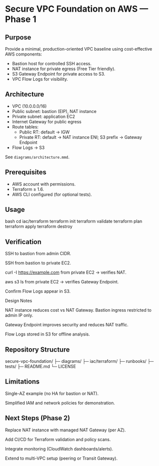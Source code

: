 # Secure VPC Foundation on AWS — Phase 1

## Purpose
Provide a minimal, production-oriented VPC baseline using cost-effective AWS components:
- Bastion host for controlled SSH access.
- NAT instance for private egress (Free Tier friendly).
- S3 Gateway Endpoint for private access to S3.
- VPC Flow Logs for visibility.

## Architecture
- VPC (10.0.0.0/16)
- Public subnet: bastion (EIP), NAT instance
- Private subnet: application EC2
- Internet Gateway for public egress
- Route tables:
  - Public RT: default → IGW
  - Private RT: default → NAT instance ENI; S3 prefix → Gateway Endpoint
- Flow Logs → S3

See `diagrams/architecture.mmd`.

## Prerequisites
- AWS account with permissions.
- Terraform ≥ 1.6.
- AWS CLI configured (for optional tests).

## Usage
bash
cd iac/terraform
terraform init
terraform validate
terraform plan
terraform apply
terraform destroy

## Verification

SSH to bastion from admin CIDR.

SSH from bastion to private EC2.

curl -I https://example.com from private EC2 → verifies NAT.

aws s3 ls from private EC2 → verifies Gateway Endpoint.

Confirm Flow Logs appear in S3.


Design Notes

NAT instance reduces cost vs NAT Gateway.
Bastion ingress restricted to admin IP only.

Gateway Endpoint improves security and reduces NAT traffic.

Flow Logs stored in S3 for offline analysis.

## Repository Structure

secure-vpc-foundation/
├─ diagrams/
├─ iac/terraform/
├─ runbooks/
├─ tests/
├─ README.md
└─ LICENSE

## Limitations

Single-AZ example (no HA for bastion or NAT).

Simplified IAM and network policies for demonstration.


## Next Steps (Phase 2)

Replace NAT instance with managed NAT Gateway (per AZ).

Add CI/CD for Terraform validation and policy scans.

Integrate monitoring (CloudWatch dashboards/alerts).

Extend to multi-VPC setup (peering or Transit Gateway).
